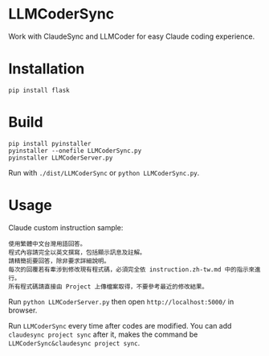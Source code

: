 # LLMCoderSync
Work with ClaudeSync and LLMCoder for easy Claude coding experience.

# Installation

```
pip install flask
```

# Build

```
pip install pyinstaller
pyinstaller --onefile LLMCoderSync.py
pyinstaller LLMCoderServer.py
```

Run with `./dist/LLMCoderSync` or `python LLMCoderSync.py`.

# Usage

Claude custom instruction sample:

```
使用繁體中文台灣用語回答。
程式內容請完全以英文撰寫，包括顯示訊息及註解。
請精簡扼要回答，除非要求詳細說明。
每次的回覆若有牽涉到修改現有程式碼，必須完全依 instruction.zh-tw.md 中的指示來進行。
所有程式碼請直接由 Project 上傳檔案取得，不要參考最近的修改結果。
```

Run `python LLMCoderServer.py` then open `http://localhost:5000/` in browser.

Run `LLMCoderSync` every time after codes are modified. You can add `claudesync project sync` after it, makes the command be `LLMCoderSync&claudesync project sync`.
